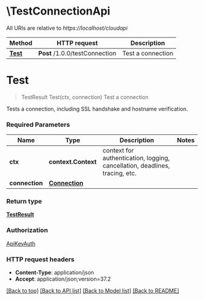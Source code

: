 # \TestConnectionApi

All URIs are relative to *https://localhost/cloudapi*

Method | HTTP request | Description
------------- | ------------- | -------------
[**Test**](TestConnectionApi.md#Test) | **Post** /1.0.0/testConnection | Test a connection


# **Test**
> TestResult Test(ctx, connection)
Test a connection

Tests a connection, including SSL handshake and hostname verification. 

### Required Parameters

Name | Type | Description  | Notes
------------- | ------------- | ------------- | -------------
 **ctx** | **context.Context** | context for authentication, logging, cancellation, deadlines, tracing, etc.
  **connection** | [**Connection**](Connection.md)|  | 

### Return type

[**TestResult**](TestResult.md)

### Authorization

[ApiKeyAuth](../README.md#ApiKeyAuth)

### HTTP request headers

 - **Content-Type**: application/json
 - **Accept**: application/json;version=37.2

[[Back to top]](#) [[Back to API list]](../README.md#documentation-for-api-endpoints) [[Back to Model list]](../README.md#documentation-for-models) [[Back to README]](../README.md)

